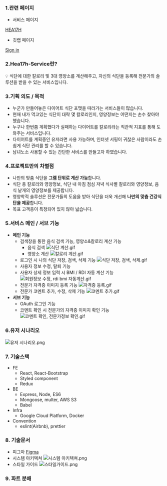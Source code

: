 ### 1.관련 페이지

- 서비스 페이지

[HEA17H](http://kdt-sw2-seoul-team17.elicecoding.com/)

- 깃랩 페이지

[Sign in](https://kdt-gitlab.elice.io/sw_track/class_02_seoul/web_project_2/team17/hea17h-service/-/tree/master)

### 2.Hea17h-Service란?

<aside>
💡 식단에 대한 칼로리 및 3대 영양소를 계산해주고, 자신의 식단을 등록해 전문가의 솔루션을 받을 수 있는 서비스입니다.

</aside>

### 3.기획 의도 / 목적

- 누군가 만들어놓은 다이어트 식단 포맷을 따라가는 서비스들이 많습니다.
- 현재 내가 먹고있는 식단이 대략 몇 칼로리인지, 영양정보는 어떤지는 손수 찾아야 했습니다.
- 누구나 한번쯤 계획했다가 실패하는 다이어트를 칼로리라는 직관적 지표를 통해 도와주는 서비스입니다.
- 다이어트를 계획중인 유저라면 사용 가능하며, 인터넷 서핑이 귀찮은 사람이라도 손쉽게 식단 관리를 할 수 있습니다.
- 남녀노소 사용할 수 있는 간단한 서비스를 만들고자 하였습니다.

### 4.프로젝트만의 차별점

- 나만의 맞춤 식단을 **그램 단위로 계산 가능**합니다.
- 식단 총 칼로리와 영양정보, 식단 내 아침 점심 저녁 식사별 칼로리와 영양정보, 음식 낱개의 영양정보를 제공합니다.
- 영양학적 솔루션은 전문가들의 도움을 받아 식단을 더욱 개선해 **나만의 맞춤 건강식단을 제공**합니다.
- 목표 고객층이 특정되어 있지 않아 넓습니다.

### 5.서비스 메인 / 서브 기능

- **메인 기능**
  - 검색창을 통한 음식 검색 기능, 영양소&칼로리 계산 기능
    - 음식 검색
      ![식단 계산.gif](https://s3-us-west-2.amazonaws.com/secure.notion-static.com/a8ba3520-7315-4171-862b-1bcc72a9c7ff/%E1%84%89%E1%85%B5%E1%86%A8%E1%84%83%E1%85%A1%E1%86%AB_%E1%84%80%E1%85%A8%E1%84%89%E1%85%A1%E1%86%AB.gif)
    - 영양소 계산
      ![칼로리 계산.gif](https://s3-us-west-2.amazonaws.com/secure.notion-static.com/3c373b82-21ea-46f4-85f0-1d7280625db5/%E1%84%8F%E1%85%A1%E1%86%AF%E1%84%85%E1%85%A9%E1%84%85%E1%85%B5_%E1%84%80%E1%85%A8%E1%84%89%E1%85%A1%E1%86%AB.gif)
  - 로그인 시 나의 식단 저장, 검색, 삭제 기능
    ![식단 저장, 검색, 삭제.gif](https://s3-us-west-2.amazonaws.com/secure.notion-static.com/1ff5a346-00fc-4b53-a0dc-44f94fdc4eb6/%E1%84%89%E1%85%B5%E1%86%A8%E1%84%83%E1%85%A1%E1%86%AB_%E1%84%8C%E1%85%A5%E1%84%8C%E1%85%A1%E1%86%BC_%E1%84%80%E1%85%A5%E1%86%B7%E1%84%89%E1%85%A2%E1%86%A8_%E1%84%89%E1%85%A1%E1%86%A8%E1%84%8C%E1%85%A6.gif)
  - 사용자 정보 수정, 탈퇴 기능
  - 사용자 상세 정보 입력 시 BMI / RDI 자동 계산 기능
    ![회원정보 수정, rdi bmi 자동계산.gif](https://s3-us-west-2.amazonaws.com/secure.notion-static.com/3922ff4a-14fa-45d1-b338-6604e5708a0e/%E1%84%92%E1%85%AC%E1%84%8B%E1%85%AF%E1%86%AB%E1%84%8C%E1%85%A5%E1%86%BC%E1%84%87%E1%85%A9_%E1%84%89%E1%85%AE%E1%84%8C%E1%85%A5%E1%86%BC_rdi_bmi_%E1%84%8C%E1%85%A1%E1%84%83%E1%85%A9%E1%86%BC%E1%84%80%E1%85%A8%E1%84%89%E1%85%A1%E1%86%AB.gif)
  - 전문가 자격증 이미지 등록 기능
    ![자격증 등록.gif](https://s3-us-west-2.amazonaws.com/secure.notion-static.com/da29cd1a-5af5-42df-a501-a5732bcb97c4/%E1%84%8C%E1%85%A1%E1%84%80%E1%85%A7%E1%86%A8%E1%84%8C%E1%85%B3%E1%86%BC_%E1%84%83%E1%85%B3%E1%86%BC%E1%84%85%E1%85%A9%E1%86%A8.gif)
  - 전문가 코멘트 추가, 수정, 삭제 기능
    ![코멘트 추가.gif](https://s3-us-west-2.amazonaws.com/secure.notion-static.com/2c9e1310-65e5-47f0-9cf4-a01eda2eaaf5/%E1%84%8F%E1%85%A9%E1%84%86%E1%85%A6%E1%86%AB%E1%84%90%E1%85%B3_%E1%84%8E%E1%85%AE%E1%84%80%E1%85%A1.gif)
- **서브 기능**
  - OAuth 로그인 기능
  - 코멘트 확인 시 전문가의 자격증 이미지 확인 기능
    ![코멘트 확인, 전문가정보 확인.gif](https://s3-us-west-2.amazonaws.com/secure.notion-static.com/6aa21b35-b777-4a21-829d-646d01e7ecd0/%E1%84%8F%E1%85%A9%E1%84%86%E1%85%A6%E1%86%AB%E1%84%90%E1%85%B3_%E1%84%92%E1%85%AA%E1%86%A8%E1%84%8B%E1%85%B5%E1%86%AB_%E1%84%8C%E1%85%A5%E1%86%AB%E1%84%86%E1%85%AE%E1%86%AB%E1%84%80%E1%85%A1%E1%84%8C%E1%85%A5%E1%86%BC%E1%84%87%E1%85%A9_%E1%84%92%E1%85%AA%E1%86%A8%E1%84%8B%E1%85%B5%E1%86%AB.gif)

### 6.유저 시나리오

![유저 시나리오.png](https://s3-us-west-2.amazonaws.com/secure.notion-static.com/a310e433-9785-4608-8efe-8fff52fb64f6/%E1%84%8B%E1%85%B2%E1%84%8C%E1%85%A5_%E1%84%89%E1%85%B5%E1%84%82%E1%85%A1%E1%84%85%E1%85%B5%E1%84%8B%E1%85%A9.png)

### 7. 기술스택

- FE
  - React, React-Bootstrap
  - Styled component
  - Redux
- BE
  - Express, Node, ES6
  - Mongoose, multer, AWS S3
  - Babel
- Infra
  - Google Cloud Platform, Docker
- Convention
  - eslint(Airbnb), prettier

### 8. 기술문서

- 피그마
  [Figma](https://www.figma.com/community/file/1134538465665650962)
- 시스템 아키텍쳐
  ![시스템 아키텍쳐.png](https://s3-us-west-2.amazonaws.com/secure.notion-static.com/5836e5b4-5a1c-4c51-b2a9-508e90df8bf4/%E1%84%89%E1%85%B5%E1%84%89%E1%85%B3%E1%84%90%E1%85%A6%E1%86%B7_%E1%84%8B%E1%85%A1%E1%84%8F%E1%85%B5%E1%84%90%E1%85%A6%E1%86%A8%E1%84%8E%E1%85%A7.png)
- 스타일 가이드
  ![스타일가이드.png](https://s3-us-west-2.amazonaws.com/secure.notion-static.com/44cd189d-aca6-4ea4-8c34-b076532bd335/%E1%84%89%E1%85%B3%E1%84%90%E1%85%A1%E1%84%8B%E1%85%B5%E1%86%AF%E1%84%80%E1%85%A1%E1%84%8B%E1%85%B5%E1%84%83%E1%85%B3.png)

### 9. 파트 분배
